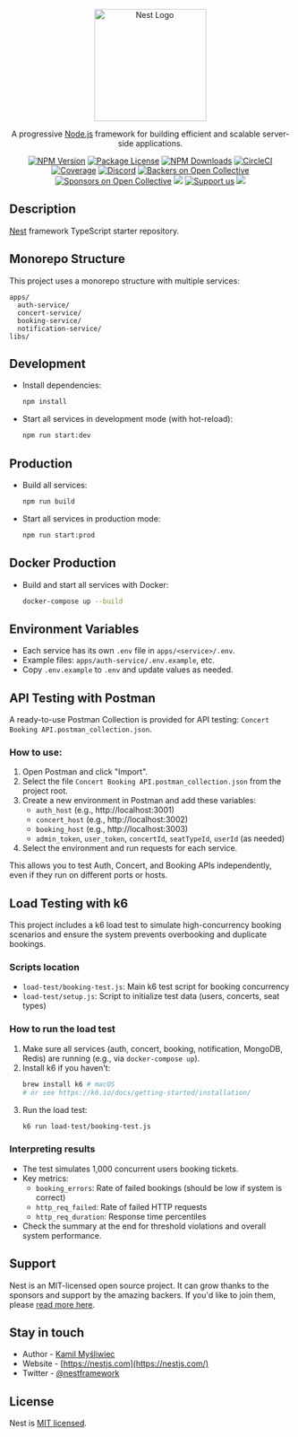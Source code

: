 <p align="center">
  <a href="http://nestjs.com/" target="blank"><img src="https://nestjs.com/img/logo-small.svg" width="200" alt="Nest Logo" /></a>
</p>

[circleci-image]: https://img.shields.io/circleci/build/github/nestjs/nest/master?token=abc123def456
[circleci-url]: https://circleci.com/gh/nestjs/nest

  <p align="center">A progressive <a href="http://nodejs.org" target="_blank">Node.js</a> framework for building efficient and scalable server-side applications.</p>
    <p align="center">
<a href="https://www.npmjs.com/~nestjscore" target="_blank"><img src="https://img.shields.io/npm/v/@nestjs/core.svg" alt="NPM Version" /></a>
<a href="https://www.npmjs.com/~nestjscore" target="_blank"><img src="https://img.shields.io/npm/l/@nestjs/core.svg" alt="Package License" /></a>
<a href="https://www.npmjs.com/~nestjscore" target="_blank"><img src="https://img.shields.io/npm/dm/@nestjs/common.svg" alt="NPM Downloads" /></a>
<a href="https://circleci.com/gh/nestjs/nest" target="_blank"><img src="https://img.shields.io/circleci/build/github/nestjs/nest/master" alt="CircleCI" /></a>
<a href="https://coveralls.io/github/nestjs/nest?branch=master" target="_blank"><img src="https://coveralls.io/repos/github/nestjs/nest/badge.svg?branch=master#9" alt="Coverage" /></a>
<a href="https://discord.gg/G7Qnnhy" target="_blank"><img src="https://img.shields.io/badge/discord-online-brightgreen.svg" alt="Discord"/></a>
<a href="https://opencollective.com/nest#backer" target="_blank"><img src="https://opencollective.com/nest/backers/badge.svg" alt="Backers on Open Collective" /></a>
<a href="https://opencollective.com/nest#sponsor" target="_blank"><img src="https://opencollective.com/nest/sponsors/badge.svg" alt="Sponsors on Open Collective" /></a>
  <a href="https://paypal.me/kamilmysliwiec" target="_blank"><img src="https://img.shields.io/badge/Donate-PayPal-ff3f59.svg"/></a>
    <a href="https://opencollective.com/nest#sponsor"  target="_blank"><img src="https://img.shields.io/badge/Support%20us-Open%20Collective-41B883.svg" alt="Support us"></a>
  <a href="https://twitter.com/nestframework" target="_blank"><img src="https://img.shields.io/twitter/follow/nestframework.svg?style=social&label=Follow"></a>
</p>
  <!--[![Backers on Open Collective](https://opencollective.com/nest/backers/badge.svg)](https://opencollective.com/nest#backer)
  [![Sponsors on Open Collective](https://opencollective.com/nest/sponsors/badge.svg)](https://opencollective.com/nest#sponsor)-->

## Description

[Nest](https://github.com/nestjs/nest) framework TypeScript starter repository.

## Monorepo Structure

This project uses a monorepo structure with multiple services:

```
apps/
  auth-service/
  concert-service/
  booking-service/
  notification-service/
libs/
```

## Development

- Install dependencies:
  ```bash
  npm install
  ```
- Start all services in development mode (with hot-reload):
  ```bash
  npm run start:dev
  ```

## Production

- Build all services:
  ```bash
  npm run build
  ```
- Start all services in production mode:
  ```bash
  npm run start:prod
  ```

## Docker Production

- Build and start all services with Docker:
  ```bash
  docker-compose up --build
  ```

## Environment Variables

- Each service has its own `.env` file in `apps/<service>/.env`.
- Example files: `apps/auth-service/.env.example`, etc.
- Copy `.env.example` to `.env` and update values as needed.

## API Testing with Postman

A ready-to-use Postman Collection is provided for API testing: `Concert Booking API.postman_collection.json`.

### How to use:
1. Open Postman and click "Import".
2. Select the file `Concert Booking API.postman_collection.json` from the project root.
3. Create a new environment in Postman and add these variables:
   - `auth_host` (e.g., http://localhost:3001)
   - `concert_host` (e.g., http://localhost:3002)
   - `booking_host` (e.g., http://localhost:3003)
   - `admin_token`, `user_token`, `concertId`, `seatTypeId`, `userId` (as needed)
4. Select the environment and run requests for each service.

This allows you to test Auth, Concert, and Booking APIs independently, even if they run on different ports or hosts.

## Load Testing with k6

This project includes a k6 load test to simulate high-concurrency booking scenarios and ensure the system prevents overbooking and duplicate bookings.

### Scripts location
- `load-test/booking-test.js`: Main k6 test script for booking concurrency
- `load-test/setup.js`: Script to initialize test data (users, concerts, seat types)

### How to run the load test
1. Make sure all services (auth, concert, booking, notification, MongoDB, Redis) are running (e.g., via `docker-compose up`).
2. Install k6 if you haven't:
   ```bash
   brew install k6 # macOS
   # or see https://k6.io/docs/getting-started/installation/
   ```
3. Run the load test:
   ```bash
   k6 run load-test/booking-test.js
   ```

### Interpreting results
- The test simulates 1,000 concurrent users booking tickets.
- Key metrics:
  - `booking_errors`: Rate of failed bookings (should be low if system is correct)
  - `http_req_failed`: Rate of failed HTTP requests
  - `http_req_duration`: Response time percentiles
- Check the summary at the end for threshold violations and overall system performance.

## Support

Nest is an MIT-licensed open source project. It can grow thanks to the sponsors and support by the amazing backers. If you'd like to join them, please [read more here](https://docs.nestjs.com/support).

## Stay in touch

- Author - [Kamil Myśliwiec](https://kamilmysliwiec.com)
- Website - [https://nestjs.com](https://nestjs.com/)
- Twitter - [@nestframework](https://twitter.com/nestframework)

## License

Nest is [MIT licensed](LICENSE).
